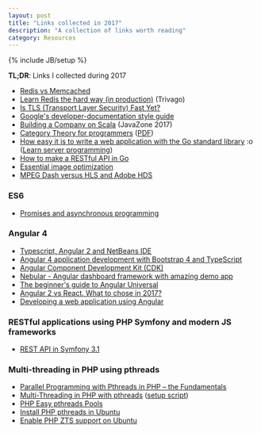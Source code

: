 ```yaml
---
layout: post
title: "Links collected in 2017"
description: "A collection of links worth reading"
category: Resources
---
```

{% include JB/setup %}

**TL;DR**: Links I collected during 2017

- [Redis vs Memcached](https://stackoverflow.com/a/11257333/1977778)
- [Learn Redis the hard way (in production)][1] (Trivago)
- [Is TLS (Transport Layer Security) Fast Yet?][2]
- [Google's developer-documentation style guide][3]
- [Building a Company on Scala][15] (JavaZone 2017)
- [Category Theory for programmers][16] ([PDF][17])
- [How easy it is to write a web application with the Go standard library][19] :o ([Learn server programming][20])
- [How to make a RESTful API in Go][21]
- [Essential image optimization][22]
- [MPEG Dash versus HLS and Adobe HDS](https://bitmovin.com/mpeg-dash-vs-apple-hls-vs-microsoft-smooth-streaming-vs-adobe-hds/)

### ES6

- [Promises and asynchronous programming](http://exploringjs.com/es6/ch_promises.html)

### Angular 4
- [Typescript, Angular 2 and NetBeans IDE][4]
- [Angular 4 application development with Bootstrap 4 and TypeScript][6]
- [Angular Component Development Kit (CDK)][13]
- [Nebular - Angular dashboard framework with amazing demo app][14]
- [The beginner's guide to Angular Universal][18]
- [Angular 2 vs React. What to chose in 2017?][23]
- [Developing a web application using Angular][24]

<!--more-->

### RESTful applications using PHP Symfony and modern JS frameworks

- [REST API in Symfony 3.1][5]

### Multi-threading in PHP using pthreads

- [Parallel Programming with Pthreads in PHP – the Fundamentals][7]
- [Multi-Threading in PHP with pthreads][8] ([setup script][11])
- [PHP Easy pthreads Pools][9]
- [Install PHP pthreads in Ubuntu][10]
- [Enable PHP ZTS support on Ubuntu][12]


[1]: http://tech.trivago.com/2017/01/25/learn-redis-the-hard-way-in-production/
[2]: https://istlsfastyet.com
[3]: https://developers.google.com/style/highlights
[4]: https://jaxenter.com/typescript-angular-2-and-netbeans-ide-an-unbeatable-trio-125443.html
[5]: https://www.cloudways.com/blog/rest-api-in-symfony-3-1/
[6]: http://www.dotnetcurry.com/angularjs/1366/angular-4-app-typescript-bootstrap
[7]: https://www.sitepoint.com/parallel-programming-pthreads-php-fundamentals/
[8]: https://gist.github.com/krakjoe/6437782
[9]: https://gist.github.com/krakjoe/9384409
[10]: https://github.com/krakjoe/pthreads/issues/584#issuecomment-203789074
[11]: https://stackoverflow.com/a/44758476/1977778
[12]: https://www.digitalocean.com/community/questions/enable-zts-support-on-ubuntu-14-04
[13]: http://amcdnl.com/2017/10/01/angular-component-developer-kit/
[14]: https://github.com/akveo/nebular
[15]: https://2017.javazone.no/program/98bee4618d804d61b0934c92e6c5c164
[16]: https://github.com/hmemcpy/milewski-ctfp-pdf
[17]: https://github.com/hmemcpy/milewski-ctfp-pdf/releases/download/v0.1/category-theory-for-programmers.pdf
[18]: https://davidea.st/articles/the-beginners-guide-to-angular-universal
[19]: https://golang.org/doc/articles/wiki/
[20]: https://github.com/golang/go/wiki/LearnServerProgramming
[21]: https://thenewstack.io/make-a-restful-json-api-go/
[22]: https://images.guide/
[23]: http://blog.techmagic.co/angular-2-vs-react-what-to-chose-in-2017/
[24]: https://dzone.com/articles/developing-a-web-application-using-angular

